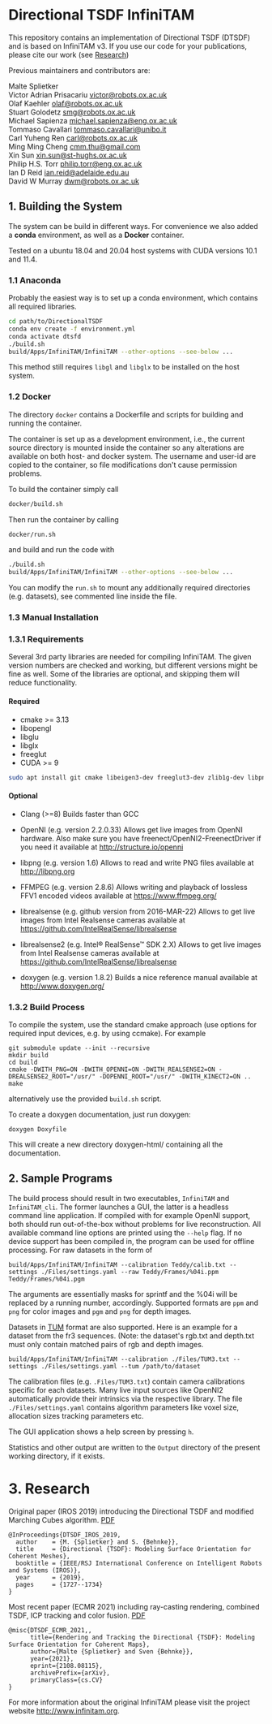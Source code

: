 # Directional TSDF InfiniTAM

This repository contains an implementation of Directional TSDF (DTSDF) and is based on InfiniTAM v3. If you use our code
for your publications, please cite our work (see [Research](#3-research))

Previous maintainers and contributors are:

Malte Splietker  
Victor Adrian Prisacariu <victor@robots.ox.ac.uk>  
Olaf Kaehler <olaf@robots.ox.ac.uk>  
Stuart Golodetz <smg@robots.ox.ac.uk>  
Michael Sapienza <michael.sapienza@eng.ox.ac.uk>  
Tommaso Cavallari <tommaso.cavallari@unibo.it>  
Carl Yuheng Ren <carl@robots.ox.ac.uk>  
Ming Ming Cheng <cmm.thu@gmail.com>  
Xin Sun <xin.sun@st-hughs.ox.ac.uk>  
Philip H.S. Torr <philip.torr@eng.ox.ac.uk>  
Ian D Reid <ian.reid@adelaide.edu.au>  
David W Murray <dwm@robots.ox.ac.uk>

## 1. Building the System

The system can be build in different ways. For convenience we also added a __conda__ environment, as well as a __Docker__ container.

Tested on a ubuntu 18.04 and 20.04 host systems with CUDA versions 10.1 and 11.4.

### 1.1 Anaconda ###
Probably the easiest way is to set up a conda environment, which contains all required libraries.
```bash
cd path/to/DirectionalTSDF
conda env create -f environment.yml
conda activate dtsfd
./build.sh
build/Apps/InfiniTAM/InfiniTAM --other-options --see-below ...
```
This method still requires `libgl` and `libglx` to be installed on the host system.

### 1.2 Docker ###
The directory `docker` contains a Dockerfile and scripts for building and running the container.

The container is set up as a development environment, i.e., the current source directory is mounted inside the container so any alterations are available on both host- and docker system. The username and user-id are copied to the container, so file modifications don't cause permission problems.

To build the container simply call
```bash
docker/build.sh
```
Then run the container by calling
```bash
docker/run.sh
```
and build and run the code with
```bash
./build.sh
build/Apps/InfiniTAM/InfiniTAM --other-options --see-below ...
```

You can modify the `run.sh` to mount any additionally required directories (e.g. datasets), see commented line inside the file.

### 1.3 Manual Installation ###
### 1.3.1 Requirements

Several 3rd party libraries are needed for compiling InfiniTAM. The given version numbers are checked and working, but
different versions might be fine as well. Some of the libraries are optional, and skipping them will reduce
functionality.

#### Required

- cmake >= 3.13
- libopengl
- libglu
- libglx
- freeglut
- CUDA >= 9

```bash
sudo apt install git cmake libeigen3-dev freeglut3-dev zlib1g-dev libpng-dev libyaml-cpp-dev
```

#### Optional

- Clang (>=8)
  Builds faster than GCC
  
- OpenNI (e.g. version 2.2.0.33)
  Allows get live images from OpenNI hardware. Also make sure you have freenect/OpenNI2-FreenectDriver if you need it available at http://structure.io/openni

- libpng (e.g. version 1.6)
  Allows to read and write PNG files available at http://libpng.org

- FFMPEG (e.g. version 2.8.6)
  Allows writing and playback of lossless FFV1 encoded videos available at https://www.ffmpeg.org/

- librealsense (e.g. github version from 2016-MAR-22)
  Allows to get live images from Intel Realsense cameras available at https://github.com/IntelRealSense/librealsense

- librealsense2 (e.g. Intel® RealSense™ SDK 2.X)
  Allows to get live images from Intel Realsense cameras available at https://github.com/IntelRealSense/librealsense

- doxygen (e.g. version 1.8.2)
  Builds a nice reference manual available at http://www.doxygen.org/

### 1.3.2 Build Process

To compile the system, use the standard cmake approach (use options for required input devices, e.g. by using ccmake). For example
```
git submodule update --init --recursive
mkdir build
cd build
cmake -DWITH_PNG=ON -DWITH_OPENNI=ON -DWITH_REALSENSE2=ON -DREALSENSE2_ROOT="/usr/" -DOPENNI_ROOT="/usr/" -DWITH_KINECT2=ON ..
make
```
alternatively use the provided `build.sh` script.

To create a doxygen documentation, just run doxygen:

```
doxygen Doxyfile
```

This will create a new directory doxygen-html/ containing all the documentation.

## 2. Sample Programs

The build process should result in two executables, ```InfiniTAM``` and ```InfiniTAM_cli```. The former launches a GUI, the latter is a headless command line application. If compiled with for example OpenNI support, both should run out-of-the-box without problems for live reconstruction. All available command line options are printed using the ```--help``` flag. If no device support has been compiled in, the program can be used for offline processing. For raw datasets in the form of

```
build/Apps/InfiniTAM/InfiniTAM --calibration Teddy/calib.txt --settings ./Files/settings.yaml --raw Teddy/Frames/%04i.ppm Teddy/Frames/%04i.pgm
```
The arguments are essentially masks for sprintf and the %04i will be replaced by a running number, accordingly. Supported formats are `ppm` and `png` for color images and `pgm` and `png` for depth images.

Datasets in [TUM](https://vision.in.tum.de/data/datasets/rgbd-dataset) format are also supported. Here is an example for a dataset from the fr3 sequences. (Note: the dataset's
rgb.txt and depth.txt must only contain matched pairs of rgb and depth images.

```
build/Apps/InfiniTAM/InfiniTAM --calibration ./Files/TUM3.txt --settings ./Files/settings.yaml --tum /path/to/dataset
```

The calibration files (e.g. ```.Files/TUM3.txt```) contain camera calibrations specific for each datasets. Many live
input sources like OpenNI2 automatically provide their intrinsics via the respective library. The file ```./Files/settings.yaml``` contains algorithm parameters like voxel size, allocation sizes tracking parameters etc.

The GUI application shows a help screen by pressing `h`.

Statistics and other output are written to the ```Output``` directory of the present working directory, if it exists.

# 3. Research
Original paper (IROS 2019) introducing the Directional TSDF and modified Marching Cubes
algorithm. [PDF](http://ais.uni-bonn.de/papers/IROS_2019_Splietker.pdf)

```
@InProceedings{DTSDF_IROS_2019,
  author    = {M. {Splietker} and S. {Behnke}},
  title     = {Directional {TSDF}: Modeling Surface Orientation for Coherent Meshes},
  booktitle = {IEEE/RSJ International Conference on Intelligent Robots and Systems (IROS)},
  year      = {2019},
  pages     = {1727--1734}
}
```

Most recent paper (ECMR 2021) including ray-casting rendering, combined TSDF, ICP tracking and color
fusion. [PDF](https://arxiv.org/abs/2108.08115)

```
@misc{DTSDF_ECMR_2021,,
      title={Rendering and Tracking the Directional {TSDF}: Modeling Surface Orientation for Coherent Maps}, 
      author={Malte {Splietker} and Sven {Behnke}},
      year={2021},
      eprint={2108.08115},
      archivePrefix={arXiv},
      primaryClass={cs.CV}
}
```

For more information about the original InfiniTAM please visit the project website <http://www.infinitam.org>.